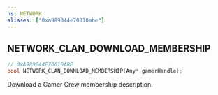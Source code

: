 ```yaml
---
ns: NETWORK
aliases: ["0xa989044e70010abe"]
---
```

## NETWORK_CLAN_DOWNLOAD_MEMBERSHIP

```c
// 0xA989044E70010ABE
bool NETWORK_CLAN_DOWNLOAD_MEMBERSHIP(Any* gamerHandle);
```

Download a Gamer Crew membership description.

